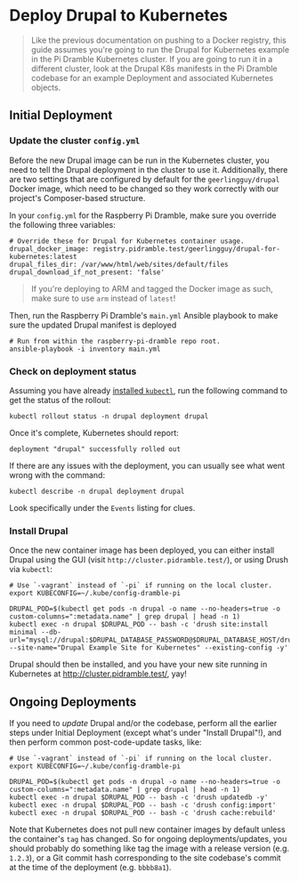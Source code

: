 # Deploy Drupal to Kubernetes

> Like the previous documentation on pushing to a Docker registry, this guide assumes you're going to run the Drupal for Kubernetes example in the Pi Dramble Kubernetes cluster. If you are going to run it in a different cluster, look at the Drupal K8s manifests in the Pi Dramble codebase for an example Deployment and associated Kubernetes objects.

## Initial Deployment

### Update the cluster `config.yml`

Before the new Drupal image can be run in the Kubernetes cluster, you need to tell the Drupal deployment in the cluster to use it. Additionally, there are two settings that are configured by default for the `geerlingguy/drupal` Docker image, which need to be changed so they work correctly with our project's Composer-based structure.

In your `config.yml` for the Raspberry Pi Dramble, make sure you override the following three variables:

    # Override these for Drupal for Kubernetes container usage.
    drupal_docker_image: registry.pidramble.test/geerlingguy/drupal-for-kubernetes:latest
    drupal_files_dir: /var/www/html/web/sites/default/files
    drupal_download_if_not_present: 'false'

> If you're deploying to ARM and tagged the Docker image as such, make sure to use `arm` instead of `latest`!

Then, run the Raspberry Pi Dramble's `main.yml` Ansible playbook to make sure the updated Drupal manifest is deployed

    # Run from within the raspberry-pi-dramble repo root.
    ansible-playbook -i inventory main.yml

### Check on deployment status

Assuming you have already [installed `kubectl`](https://kubernetes.io/docs/tasks/tools/install-kubectl/), run the following command to get the status of the rollout:

    kubectl rollout status -n drupal deployment drupal

Once it's complete, Kubernetes should report:

    deployment "drupal" successfully rolled out

If there are any issues with the deployment, you can usually see what went wrong with the command:

    kubectl describe -n drupal deployment drupal

Look specifically under the `Events` listing for clues.

### Install Drupal

Once the new container image has been deployed, you can either install Drupal using the GUI (visit `http://cluster.pidramble.test/`), or using Drush via `kubectl`:

    # Use `-vagrant` instead of `-pi` if running on the local cluster.
    export KUBECONFIG=~/.kube/config-dramble-pi
    
    DRUPAL_POD=$(kubectl get pods -n drupal -o name --no-headers=true -o custom-columns=":metadata.name" | grep drupal | head -n 1)
    kubectl exec -n drupal $DRUPAL_POD -- bash -c 'drush site:install minimal --db-url="mysql://drupal:$DRUPAL_DATABASE_PASSWORD@$DRUPAL_DATABASE_HOST/drupal" --site-name="Drupal Example Site for Kubernetes" --existing-config -y'

Drupal should then be installed, and you have your new site running in Kubernetes at http://cluster.pidramble.test/, yay!

## Ongoing Deployments

If you need to _update_ Drupal and/or the codebase, perform all the earlier steps under Initial Deployment (except what's under "Install Drupal"!), and then perform common post-code-update tasks, like:

    # Use `-vagrant` instead of `-pi` if running on the local cluster.
    export KUBECONFIG=~/.kube/config-dramble-pi
    
    DRUPAL_POD=$(kubectl get pods -n drupal -o name --no-headers=true -o custom-columns=":metadata.name" | grep drupal | head -n 1)
    kubectl exec -n drupal $DRUPAL_POD -- bash -c 'drush updatedb -y'
    kubectl exec -n drupal $DRUPAL_POD -- bash -c 'drush config:import'
    kubectl exec -n drupal $DRUPAL_POD -- bash -c 'drush cache:rebuild'

Note that Kubernetes does not pull new container images by default unless the container's `tag` has changed. So for ongoing deployments/updates, you should probably do something like tag the image with a release version (e.g. `1.2.3`), or a Git commit hash corresponding to the site codebase's commit at the time of the deployment (e.g. `bbbb8a1`).
